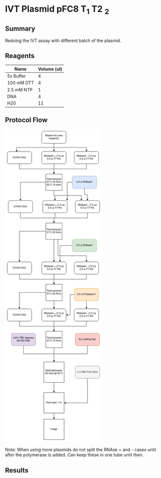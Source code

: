 # IVT Plasmid pFC8 T<sub>1</sub> T2 <sub>2</sub>

## Summary

Redoing the IVT assay with different batch of the plasmid.

## Reagents


| Name | Volume (ul) | 
| ---- | ----------- |
| 5x Buffer | 4 |
| 100 mM DTT | 4 |
2.5 mM NTP | 1 |
DNA | 4 |
H20 | 11 |

## Protocol Flow

![](images/IVT_4-15-21.png)

Note: When using more plasmids do not split
the RNAse + and - cases until after the polymerase
is added. Can keep these in one tube until then.

## Results